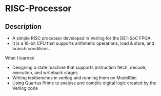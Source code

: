 # RISC-Processor

Description
-
- A simple RISC processor developed in Verilog for the DE1-SoC FPGA. <br>
- It is a 16-bit CPU that supports arithmetic operations, load & store, and branch conditions.

What I learned
- Designing a state machine that supports instruction fetch, decode, execution, and writeback stages
- Writing testbenches in verilog and running them on ModelSim
- Using Quartus Prime to analyse and compile digital logic created by the Verilog code

